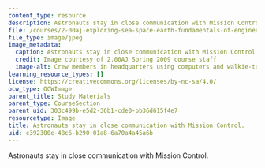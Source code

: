 ```yaml
---
content_type: resource
description: Astronauts stay in close communication with Mission Control.
file: /courses/2-00aj-exploring-sea-space-earth-fundamentals-of-engineering-design-spring-2009/c392300e48c6b29001a86a70a4a45a6b_5.jpeg
file_type: image/jpeg
image_metadata:
  caption: Astronauts stay in close communication with Mission Control.
  credit: Image courtesy of 2.00AJ Spring 2009 course staff
  image-alt: Crew members in headquarters using computers and walkie-talkies.
learning_resource_types: []
license: https://creativecommons.org/licenses/by-nc-sa/4.0/
ocw_type: OCWImage
parent_title: Study Materials
parent_type: CourseSection
parent_uid: 303c499b-e5d2-36b1-cde0-bb36d615f4e7
resourcetype: Image
title: Astronauts stay in close communication with Mission Control.
uid: c392300e-48c6-b290-01a8-6a70a4a45a6b
---
```

Astronauts stay in close communication with Mission Control.